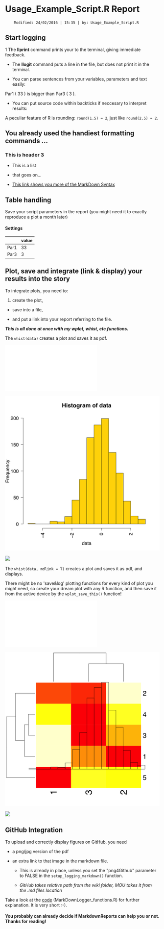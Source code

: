 #  Usage_Example_Script.R Report
        Modified: 24/02/2016 | 15:35 | by: Usage_Example_Script.R

## Start logging

1 The **llprint** command prints your to the terminal, giving immediate feedback.

- The **llogit** command puts a line in the file, but does not print it in the terminal.

- You can parse sentences from your variables, parameters and text easily:

Par1 ( 33 ) is bigger than Par3 ( 3 ).

- You can put source code within backticks if neccesary to interpret results:

A peculiar feature of R is rounding: `round(1.5) = 2`, just like `round(2.5) = 2`.

## You already used the handiest formatting commands ...

### This is header 3

 - This is a list

 - that goes on...

 - [This link shows you more of the MarkDown Syntax]("https://github.com/adam-p/markdown-here/wiki/Markdown-Cheatsheet")

## Table handling

Save your script parameters in the report (you might need it to exactly reproduce a plot a month later)

####  Settings

| | value  |
| ---| --- |
| Par1 	| 33  |
| Par3 	| 3  |

## Plot, save and integrate (link & display) your results into the story

To integrate plots, you need to:

1. create the plot,

- save into a file, 

- and put a link into your report referring to the file.

***This is all done at once with my wplot, whist, etc functions.***

The `whist(data)` creates a plot and saves it as pdf.

![](data.hist.pdf)

![](Usage_Example_Script/data.hist.png)

<!--The link below is parsed manual. The github integration is designed for the wiki, while this site is not there!-->

![](https://raw.githubusercontent.com/vertesy/MarkdownReports/master/Examples/Usage_Example_Script/data.hist.png)

The `whist(data, mdlink = T)` creates a plot and saves it as pdf, and displays.

There might be no 'save&log' plotting functions for every kind of plot you might need,
		so create your dream plot with any R function, and then save it from the active device by the `wplot_save_this()` function!

![](DreamMap.plot.pdf)

![](Usage_Example_Script/DreamMap.plot.png)

<!--The link below is parsed manual. The github integration is designed for the wiki, while this site is not there!-->

![](https://raw.githubusercontent.com/vertesy/MarkdownReports/master/Examples/Usage_Example_Script/DreamMap.plot.png)

## GitHub Integration

To upload and correctly display figures on GitHub, you need

 - a png/jpg version of the pdf 

 - an extra link to that image in the markdown file. 

     - This is already in place, unless you set the "png4Github" parameter to FALSE in the `setup_logging_markdown()` function.

     - *GitHub takes relative path from the wiki folder, MOU takes it from the .md files location*

Take a look at the [code](https://github.com/vertesy/MarkdownReports/blob/master/MarkDownLogger_functions.R) (MarkDownLogger_functions.R) for further explanation. It is very short :-).

#### You probably can already decide if MarkdownReports can help you or not. Thanks for reading!
